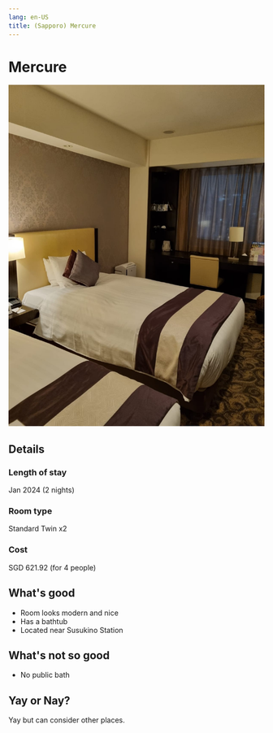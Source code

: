 ```yaml
---
lang: en-US
title: (Sapporo) Mercure
---
```


# Mercure

![img](/mercure.jpeg)

## Details
### Length of stay 
Jan 2024 (2 nights)

### Room type 
Standard Twin x2

### Cost 
SGD 621.92 (for 4 people)

## What's good
- Room looks modern and nice
- Has a bathtub
- Located near Susukino Station

## What's not so good
- No public bath

## Yay or Nay?
Yay but can consider other places.